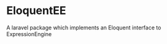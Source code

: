 EloquentEE
==========

A laravel package which implements an Eloquent interface to ExpressionEngine 

